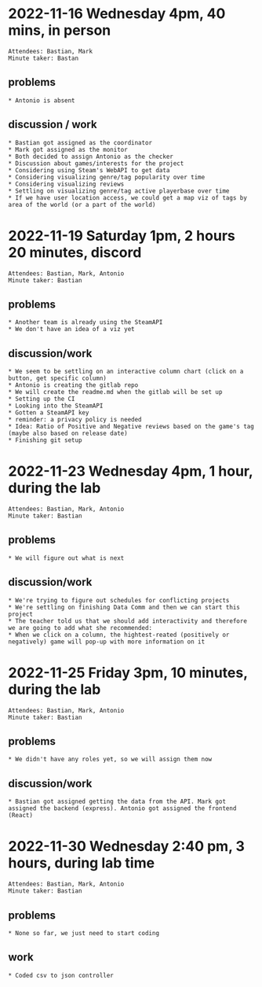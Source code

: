 # 2022-11-16 Wednesday 4pm, 40 mins, in person
    Attendees: Bastian, Mark
    Minute taker: Bastan
## problems
    * Antonio is absent 
## discussion / work
    * Bastian got assigned as the coordinator
    * Mark got assigned as the monitor
    * Both decided to assign Antonio as the checker
    * Discussion about games/interests for the project
    * Considering using Steam's WebAPI to get data
    * Considering visualizing genre/tag popularity over time
    * Considering visualizing reviews
    * Settling on visualizing genre/tag active playerbase over time
    * If we have user location access, we could get a map viz of tags by area of the world (or a part of the world)


# 2022-11-19 Saturday 1pm, 2 hours 20 minutes, discord
    Attendees: Bastian, Mark, Antonio
    Minute taker: Bastian
## problems
    * Another team is already using the SteamAPI
    * We don't have an idea of a viz yet
## discussion/work
    * We seem to be settling on an interactive column chart (click on a button, get specific column)
    * Antonio is creating the gitlab repo
    * We will create the readme.md when the gitlab will be set up
    * Setting up the CI
    * Looking into the SteamAPI
    * Gotten a SteamAPI key 
    * reminder: a privacy policy is needed
    * Idea: Ratio of Positive and Negative reviews based on the game's tag (maybe also based on release date)
    * Finishing git setup

# 2022-11-23 Wednesday 4pm, 1 hour, during the lab
    Attendees: Bastian, Mark, Antonio
    Minute taker: Bastian
## problems
    * We will figure out what is next
## discussion/work
    * We're trying to figure out schedules for conflicting projects
    * We're settling on finishing Data Comm and then we can start this project
    * The teacher told us that we should add interactivity and therefore we are going to add what she recommended:
    * When we click on a column, the hightest-reated (positively or negatively) game will pop-up with more information on it

# 2022-11-25 Friday 3pm, 10 minutes, during the lab
    Attendees: Bastian, Mark, Antonio
    Minute taker: Bastian
## problems
    * We didn't have any roles yet, so we will assign them now
## discussion/work
    * Bastian got assigned getting the data from the API. Mark got assigned the backend (express). Antonio got assigned the frontend (React)

# 2022-11-30 Wednesday 2:40 pm, 3 hours, during lab time
    Attendees: Bastian, Mark, Antonio
    Minute taker: Bastian
## problems
    * None so far, we just need to start coding
## work
    * Coded csv to json controller